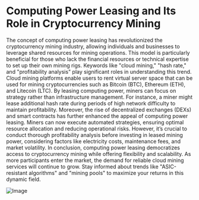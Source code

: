 # Computing Power Leasing and Its Role in Cryptocurrency Mining
The concept of computing power leasing has revolutionized the cryptocurrency mining industry, allowing individuals and businesses to leverage shared resources for mining operations. This model is particularly beneficial for those who lack the financial resources or technical expertise to set up their own mining rigs. Keywords like "cloud mining," "hash rate," and "profitability analysis" play significant roles in understanding this trend.
Cloud mining platforms enable users to rent virtual server space that can be used for mining cryptocurrencies such as Bitcoin (BTC), Ethereum (ETH), and Litecoin (LTC). By leasing computing power, miners can focus on strategy rather than infrastructure management. For instance, a miner might lease additional hash rate during periods of high network difficulty to maintain profitability.
Moreover, the rise of decentralized exchanges (DEXs) and smart contracts has further enhanced the appeal of computing power leasing. Miners can now execute automated strategies, ensuring optimal resource allocation and reducing operational risks. However, it’s crucial to conduct thorough profitability analysis before investing in leased mining power, considering factors like electricity costs, maintenance fees, and market volatility.
In conclusion, computing power leasing democratizes access to cryptocurrency mining while offering flexibility and scalability. As more participants enter the market, the demand for reliable cloud mining services will continue to grow. Stay informed about trends like "ASIC-resistant algorithms" and "mining pools" to maximize your returns in this dynamic field.

![Image](https://github.com/user-attachments/assets/4a25d116-2220-4385-b08e-f287af8fcbc4)
